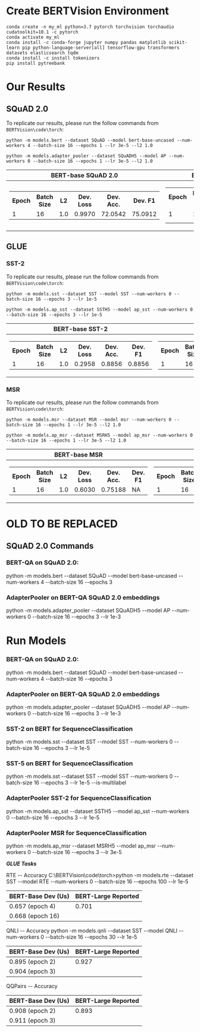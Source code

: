 # Create BERTVision Environment

```
conda create -n my_ml python=3.7 pytorch torchvision torchaudio cudatoolkit=10.1 -c pytorch
conda activate my_ml
conda install -c conda-forge jupyter numpy pandas matplotlib scikit-learn pip python-language-server[all] tensorflow-gpu transformers datasets elasticsearch tqdm
conda install -c install tokenizers
pip install pytreebank
```

# Our Results


## SQuAD 2.0

To replicate our results, please run the follow commands from `BERTVision\code\torch`:

`python -m models.bert --dataset SQuAD --model bert-base-uncased --num-workers 4 --batch-size 16 --epochs 1 --lr 3e-5 --l2 1.0`

`python -m models.adapter_pooler --dataset SQuADH5 --model AP --num-workers 0 --batch-size 16 --epochs 1 --lr 3e-5 --l2 1.0`

|BERT-base SQuAD 2.0 | BERTVision SQuAD 2.0 |
|--|--|
|<table> <tr><th>Epoch</th><th>Batch Size</th><th>L2</th><th>Dev. Loss</th><th>Dev. Acc.</th><th>Dev. F1</th></tr><tr><td>1</td><td>16</td><td>1.0</td><td>0.9970</td><td>72.0542</td><td>75.0912</td></tr> </table>| <table> <tr><th>Epoch</th><th>Batch Size</th><th>L2</th><th>Dev. Loss</th><th>Dev. Acc.</th><th>Dev. F1</th></tr><tr><td>1</td><td>16</td><td>1.0</td><td>Dev. Loss</td><td>Dev. Acc.</td><td>Dev. F1</td></tr> </table>|

## GLUE

### SST-2

To replicate our results, please run the follow commands from `BERTVision\code\torch`:

`python -m models.sst --dataset SST --model SST --num-workers 0 --batch-size 16 --epochs 3 --lr 1e-5`

`python -m models.ap_sst --dataset SSTH5 --model ap_sst --num-workers 0 --batch-size 16 --epochs 3 --lr 1e-5`

|BERT-base SST-2 | BERTVision SST-2 |
|--|--|
|<table> <tr><th>Epoch</th><th>Batch Size</th><th>L2</th><th>Dev. Loss</th><th>Dev. Acc.</th><th>Dev. F1</th></tr><tr><td>1</td><td>16</td><td>1.0</td><td>0.2958</td><td>0.8856</td><td>0.8856</td></tr> </table>| <table> <tr><th>Epoch</th><th>Batch Size</th><th>L2</th><th>Dev. Loss</th><th>Dev. Acc.</th><th>Dev. F1</th></tr><tr><td>1</td><td>16</td><td>1.0</td><td>0.3351</td><td>0.8750</td><td>0.8750</td></tr> </table>|


### MSR

To replicate our results, please run the follow commands from `BERTVision\code\torch`:

`python -m models.msr --dataset MSR --model msr --num-workers 0 --batch-size 16 --epochs 1 --lr 3e-5 --l2 1.0`

`python -m models.ap_msr --dataset MSRH5 --model ap_msr --num-workers 0 --batch-size 16 --epochs 1 --lr 3e-5 --l2 1.0`

|BERT-base MSR | BERTVision MSR |
|--|--|
|<table> <tr><th>Epoch</th><th>Batch Size</th><th>L2</th><th>Dev. Loss</th><th>Dev. Acc.</th><th>Dev. F1</th></tr><tr><td>1</td><td>16</td><td>1.0</td><td>0.6030</td><td>0.75188</td><td>NA</td></tr> </table>| <table> <tr><th>Epoch</th><th>Batch Size</th><th>L2</th><th>Dev. Loss</th><th>Dev. Acc.</th><th>Dev. F1</th></tr><tr><td>1</td><td>16</td><td>1.0</td><td>0.8383</td><td>0.7820</td><td>0.7820</td></tr> </table>|



# OLD TO BE REPLACED

## SQuAD 2.0 Commands
### BERT-QA on SQuAD 2.0:
python -m models.bert --dataset SQuAD --model bert-base-uncased --num-workers 4 --batch-size 16 --epochs 3

### AdapterPooler on BERT-QA SQuAD 2.0 embeddings
python -m models.adapter_pooler --dataset SQuADH5 --model AP --num-workers 0 --batch-size 16 --epochs 3 --lr 1e-3

# Run Models
### BERT-QA on SQuAD 2.0:
python -m models.bert --dataset SQuAD --model bert-base-uncased --num-workers 4 --batch-size 16 --epochs 3

### AdapterPooler on BERT-QA SQuAD 2.0 embeddings
python -m models.adapter_pooler --dataset SQuADH5 --model AP --num-workers 0 --batch-size 16 --epochs 3 --lr 1e-3

### SST-2 on BERT for SequenceClassification
python -m models.sst --dataset SST --model SST --num-workers 0 --batch-size 16 --epochs 3 --lr 1e-5

### SST-5 on BERT for SequenceClassification
python -m models.sst --dataset SST --model SST --num-workers 0 --batch-size 16 --epochs 3 --lr 1e-5 --is-multilabel

### AdapterPooler SST-2 for SequenceClassification
python -m models.ap_sst --dataset SSTH5 --model ap_sst --num-workers 0 --batch-size 16 --epochs 3 --lr 1e-5

### AdapterPooler MSR for SequenceClassification
python -m models.ap_msr --dataset MSRH5 --model ap_msr --num-workers 0 --batch-size 16 --epochs 3 --lr 3e-5

***GLUE Tasks***

RTE -- Accuracy
C:\BERTVision\code\torch>python -m models.rte --dataset SST --model RTE --num-workers 0 --batch-size 16 --epochs 100 --lr 1e-5

| BERT-Base Dev (Us)      | BERT-Large Reported |
| ----------- | ----------- |
| 0.657 (epoch 4)      | 0.701       |
| 0.668 (epoch 16)   |         |

QNLI -- Accuracy
python -m models.qnli --dataset SST --model QNLI --num-workers 0 --batch-size 16 --epochs 30 --lr 1e-5

| BERT-Base Dev (Us)      | BERT-Large Reported |
| ----------- | ----------- |
| 0.895 (epoch 2)      | 0.927       |
| 0.904 (epoch 3)   |         |

QQPairs -- Accuracy

| BERT-Base Dev (Us)      | BERT-Large Reported |
| ----------- | ----------- |
| 0.908 (epoch 2)      | 0.893       |
| 0.911 (epoch 3)   |         |

